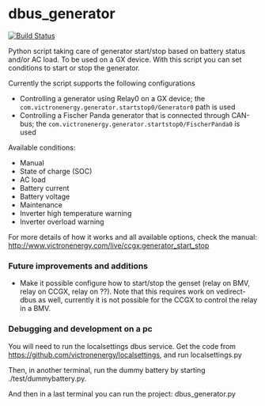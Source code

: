 dbus_generator
==============

[![Build Status](https://travis-ci.org/victronenergy/dbus_generator.svg?branch=master)](https://travis-ci.org/victronenergy/dbus_generator)

Python script taking care of generator start/stop based on battery status and/or AC load. To be used on a GX device.
With this script you can set conditions to start or stop the generator.

Currently the script supports the following configurations
- Controlling a generator using Relay0 on a GX device; the `com.victronenergy.generator.startstop0/Generator0` path is used
- Controlling a Fischer Panda generator that is connected through CAN-bus; the `com.victronenergy.generator.startstop0/FischerPanda0` is used

Available conditions: 
- Manual
- State of charge (SOC)
- AC load
- Battery current
- Battery voltage
- Maintenance
- Inverter high temperature warning
- Inverter overload warning

For more details of how it works and all available options, check the manual: http://www.victronenergy.com/live/ccgx:generator_start_stop

### Future improvements and additions
- Make it possible configure how to start/stop the genset (relay on BMV, relay on CCGX, relay on ??). Note that this requires work on vedirect-dbus as well, currently it is not possible for the CCGX to control the relay in a BMV.

### Debugging and development on a pc
You will need to run the localsettings dbus service. Get the code from https://github.com/victronenergy/localsettings, and run localsettings.py

Then, in another terminal, run the dummy battery by starting ./test/dummybattery.py.

And then in a last terminal you can run the project: dbus_generator.py
